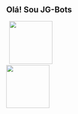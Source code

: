 ## Olá! Sou JG-Bots

<div>
  <img height="115em" src="https://github-readme-stats.vercel.app/api?username=JG-Bots&show_icons=true&theme=dark&include_all_commits=true&count_private=true"/>
  <br>
  <img height="115em" src="https://github-readme-stats.vercel.app/api/top-langs/?username=JG-Bots&layout=compact&langs_count=16&theme=dark"/>
</div>
